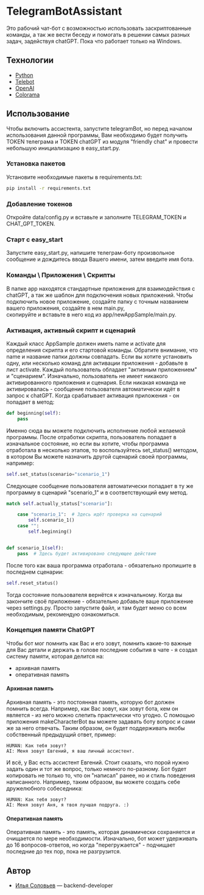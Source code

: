 # TelegramBotAssistant
Это рабочий чат-бот с возможностью использовать заскриптованные команды, а так же вести беседу и помогать в решении самых разных задач, задействуя chatGPT.
Пока что работает только на Windows.

## Технологии
- [Python](https://www.python.org/)
- [Telebot](https://pypi.org/project/telebot/)
- [OpenAI](https://openai.com/)
- [Colorama](https://pypi.org/project/colorama/)

## Использование
Чтобы включить ассистента, запустите telegramBot, но
перед началом использования данной программы, Вам необходимо будет получить TOKEN телеграма и TOKEN chatGPT из модуля 
"friendly chat" и провести небольшую инициализацию в easy_start.py.

### Установка пакетов
Установите необходимые пакеты в requirements.txt:
```sh
pip install -r requirements.txt
```

### Добавление токенов
Откройте data/config.py и вставьте и заполните TELEGRAM_TOKEN и CHAT_GPT_TOKEN.

### Старт с easy_start
Запустите easy_start.py, напишите телеграм-боту произвольное сообщение и дождитесь ввода Вашего имени, затем введите имя 
бота.

### Команды \ Приложения \ Скрипты
В папке app находятся стандартные приложения для взаимодействия с chatGPT, а так же шаблон для подключения новых приложений.
Чтобы подключить новое приложение, создайте папку с точным названием вашего приложения, создайте в нем main.py,  
скопируйте и вставьте в него код из app/newAppSample/main.py. 

### Активация, активный скрипт и сценарий
Каждый класс AppSample должен иметь name и activate для определения скрипта и его стартовой команды. Обратите внимание, 
что name и название папки должны совпадать. Если вы хотите установить одну, или несколько команд для активации приложения - 
добавьте в лист activate. Каждый пользователь обладает "активным приложением" и "сценарием". Изначально, пользователь 
не имеет никакого активированного приложения и сценария.
Если никакая команда не активировалась - сообщение пользователя автоматически идёт в запрос к chatGPT. 
Когда срабатывает активация приложения - он попадает в метод: 
```python
def beginning(self):
    pass
```
Именно сюда вы можете подключить исполнение любой желаемой программы. После отработки скрипта, пользователь попадает в изначальное 
состояние, но если вы хотите, чтобы программа отработала в несколько этапов, то воспользуйтесь set_status() методом, в котором 
Вы можете назначить другой сценарий своей программы, например:
```python
self.set_status(scenario="scenario_1") 
```
Следующее 
сообщение пользователя автоматически попадает в ту же программу в сценарий "scenario_1" и в соответствующий ему метод.
```python
match self.actually_status["scenario"]:

    case "scenario_1":  # Здесь идёт проверка на сценарий
        self.scenario_1()
    case "":
        self.beginning()


def scenario_1(self):
    pass  # Здесь будет активировано следующее действие
```
После того как ваша программа отработала - обязательно пропишите в последнем сценарии:
```python
self.reset_status()
```
Тогда состояние пользователя вернётся к изначальному.
Когда вы закончите своё приложение - обязательно добавьте ваше приложение через settings.py. Просто запустите файл, и там 
будет меню со всем необходимым, рекомендую ознакомиться.

### Концепция памяти ChatGPT
Чтобы бот мог помнить как Вас и его зовут, помнить какие-то важные для Вас детали и держать в голове последние 
события в чате - я создал систему памяти, которая делится на:

- архивная память 
- оперативная память


#### Архивная память
Архивная память - это постоянная память, которую бот должен помнить всегда. Например, как Вас зовут, как зовут бота, 
кем он является - из него можно слепить практически что угодно. С помощью приложения makeCharacterBot вы можете 
задавать боту вопрос и сами же за него отвечать. Таким образом, он будет поддерживать якобы собственный предыдущий ответ, пример: 
``` 
HUMAN: Как тебя зовут?
AI: Меня зовут Евгений, я ваш личный ассистент.
```
И всё, у Вас есть ассистент Евгений. Стоит сказать, что порой нужно задать один и тот же вопрос, только немного по-разному. 
Бот будет копировать не только то, что он "написал" ранее, но и стиль поведения написанного. Например, таким образом, вы можете создать себе 
дружелюбного собеседника: 
```
HUMAN: Как тебя зовут?
AI: Меня зовут Аня, я твоя лучшая подруга. :)
```
#### Оперативная память
Оперативная память - это память, которая динамически сохраняется и очищается по мере необходимости. Изначально, бот может 
удерживать до 16 вопросов-ответов, но когда "перегружается" - подчищает последние до тех пор, пока не разгрузится.




## Автор

- [Илья Соловьев](https://github.com/exerussus) — backend-developer
